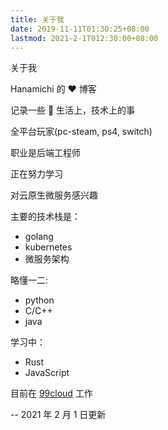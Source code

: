 ```yaml
---
title: 关于我
date: 2019-11-11T01:30:25+08:00
lastmod: 2021-2-1T012:30:00+08:00
---
```


关于我

<!--more-->

Hanamichi 的  :heart: 博客

记录一些  :rainbow: 生活上，技术上的事

全平台玩家(pc-steam, ps4, switch)

职业是后端工程师

正在努力学习

对云原生微服务感兴趣

主要的技术栈是：

- golang
- kubernetes
- 微服务架构

略懂一二:

- python
- C/C++
- java

学习中：

- Rust
- JavaScript

目前在 [99cloud](http://www.99cloud.net) 工作

-- 2021 年 2 月 1 日更新